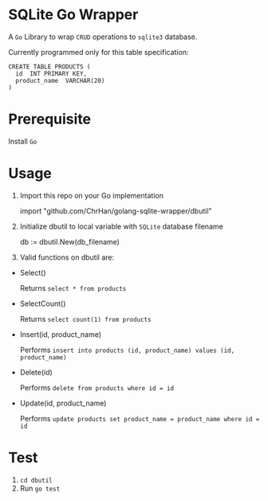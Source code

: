 # SQLite Go Wrapper

A `Go` Library to wrap `CRUD` operations to `sqlite3` database.

Currently programmed only for this table specification:

    CREATE TABLE PRODUCTS (
      id  INT PRIMARY KEY,
      product_name  VARCHAR(20)
    )

# Prerequisite

Install `Go`

# Usage

1. Import this repo on your Go implementation

    import "github.com/ChrHan/golang-sqlite-wrapper/dbutil"

1. Initialize dbutil to local variable with `SQLite` database filename

    db := dbutil.New(db_filename)

1. Valid functions on dbutil are:
  - Select()
  
    Returns `select * from products`

  - SelectCount()

    Returns `select count(1) from products`
  
  - Insert(id, product_name)

    Performs `insert into products (id, product_name) values (id, product_name)`

  - Delete(id)

    Performs `delete from products where id = id` 

  - Update(id, product_name)

    Performs `update products set product_name = product_name where id = id` 

# Test

1. `cd dbutil`
2. Run `go test`
